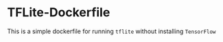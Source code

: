 # TFLite-Dockerfile

This is a simple dockerfile for running `tflite` without installing `TensorFlow`
